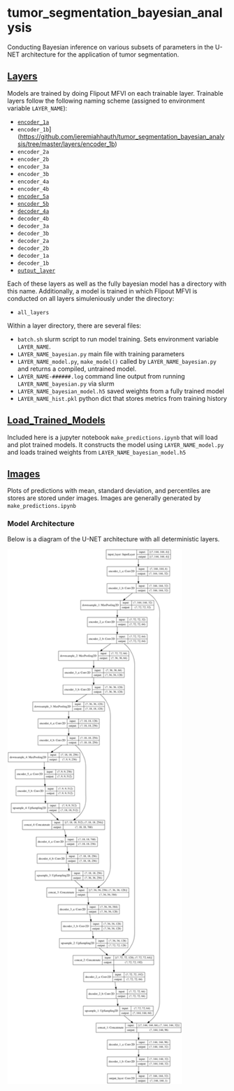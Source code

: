 # tumor_segmentation_bayesian_analysis
Conducting Bayesian inference on various subsets of parameters in the U-NET architecture for the application of tumor segmentation.

## [Layers](https://github.com/jeremiahhauth/tumor_segmentation_bayesian_analysis/tree/master/layers/)
Models are trained by doing Flipout MFVI on each trainable layer. Trainable layers follow the following naming scheme (assigned to environment variable `LAYER_NAME`):

- [`encoder_1a`](https://github.com/jeremiahhauth/tumor_segmentation_bayesian_analysis/tree/master/layers/encoder_1a)
- `encoder_1b`](https://github.com/jeremiahhauth/tumor_segmentation_bayesian_analysis/tree/master/layers/encoder_1b)
- `encoder_2a`
- `encoder_2b`
- `encoder_3a`
- `encoder_3b`
- `encoder_4a`
- `encoder_4b`
- [`encoder_5a`](https://github.com/jeremiahhauth/tumor_segmentation_bayesian_analysis/tree/master/layers/encoder_5a)
- [`encoder_5b`](https://github.com/jeremiahhauth/tumor_segmentation_bayesian_analysis/tree/master/layers/encoder_5b)
- [`decoder_4a`](https://github.com/jeremiahhauth/tumor_segmentation_bayesian_analysis/tree/master/layers/decoder_4a)
- `decoder_4b`
- `decoder_3a`
- `decoder_3b`
- `decoder_2a`
- `decoder_2b`
- `decoder_1a`
- `decoder_1b`
- [`output_layer`](https://github.com/jeremiahhauth/tumor_segmentation_bayesian_analysis/tree/master/layers/output_layer)

Each of these layers as well as the fully bayesian model has a directory with this name. Additionally, a model is trained in which Flipout MFVI is conducted on all layers simuleniously under the directory:

- `all_layers`


Within a layer directory, there are several files:
- `batch.sh`  slurm script to run model training. Sets environment variable `LAYER_NAME`.
- `LAYER_NAME_bayesian.py`  main file with training parameters
- `LAYER_NAME_model.py`, `make_model()` called by `LAYER_NAME_bayesian.py` and returns a compiled, untrained model.
- `LAYER_NAME-######.log` command line output from running `LAYER_NAME_bayesian.py` via slurm
- `LAYER_NAME_bayesian_model.h5` saved weights from a fully trained model
- `LAYER_NAME_hist.pkl` python dict that stores metrics from training history


## [Load_Trained_Models](https://github.com/jeremiahhauth/tumor_segmentation_bayesian_analysis/tree/master/load_trained_models)
Included here is a jupyter notebook `make_predictions.ipynb` that will load and plot trained models. It constructs the model using `LAYER_NAME_model.py` and loads trained weights from `LAYER_NAME_bayesian_model.h5`


## [Images](https://github.com/jeremiahhauth/tumor_segmentation_bayesian_analysis/tree/master/images)
Plots of predictions with mean, standard deviation, and percentiles are stores are stored under images. Images are generally generated by `make_predictions.ipynb`


### Model Architecture
Below is a diagram of the U-NET architecture with all deterministic layers.

<img src="https://github.com/jeremiahhauth/tumor_segmentation_bayesian_analysis/blob/master/images/deterministic_model.png" width="400" class="center">
